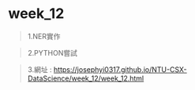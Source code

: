 week_12
==========================================
>1.NER實作

>2.PYTHON嘗試

>3.網址 : https://josephyi0317.github.io/NTU-CSX-DataScience/week_12/week_12.html
